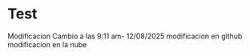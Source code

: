 # Test
Modificacion
Cambio a las 9:11 am- 12/08/2025
modificacion en github
modificacion en la nube
